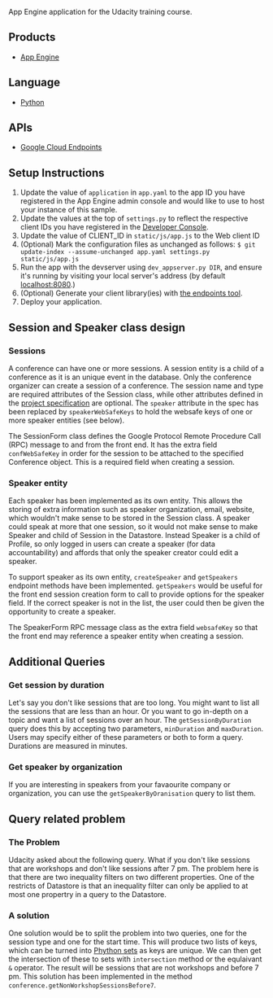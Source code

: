 App Engine application for the Udacity training course.

## Products
- [App Engine][1]

## Language
- [Python][2]

## APIs
- [Google Cloud Endpoints][3]

## Setup Instructions
1. Update the value of `application` in `app.yaml` to the app ID you
   have registered in the App Engine admin console and would like to use to host
   your instance of this sample.
1. Update the values at the top of `settings.py` to
   reflect the respective client IDs you have registered in the
   [Developer Console][4].
1. Update the value of CLIENT_ID in `static/js/app.js` to the Web client ID
1. (Optional) Mark the configuration files as unchanged as follows:
   `$ git update-index --assume-unchanged app.yaml settings.py static/js/app.js`
1. Run the app with the devserver using `dev_appserver.py DIR`, and ensure it's
   running by visiting your local server's address (by default [localhost:8080][5].)
1. (Optional) Generate your client library(ies) with [the endpoints tool][6].
1. Deploy your application.

## Session and Speaker class design
### Sessions
A conference can have one or more sessions. A session entity is a child of
a conference as it is an unique event in the database. Only the conference
organizer can create a session of a conference. The session name and type are
required attributes of the Session class, while other attributes defined in the
[project specification][7] are optional. The `speaker` attribute in the spec has
been replaced by `speakerWebSafeKeys` to hold the websafe keys of one or more
speaker entities (see below).

The SessionForm class defines the Google Protocol Remote Procedure Call (RPC)
message to and from the front end. It has the extra field `confWebSafeKey` in order
for the session to be attached to the specified Conference object. This is a required
field when creating a session.

### Speaker entity
Each speaker has been implemented as its own entity. This allows the storing of
extra information such as speaker organization, email, website, which wouldn't make sense
to be stored in the Session class. A speaker could speak at more that one session,
so it would not make sense to make Speaker and child of Session in the Datastore.
Instead Speaker is a child of Profile, so only logged in users can create a speaker
(for data accountability) and affords that only the speaker creator could edit a
speaker.

To support speaker as its own entity, `createSpeaker` and `getSpeakers` endpoint
methods have been implemented. `getSpeakers` would be useful for the front end
session creation form to call to provide options for the speaker field. If the
correct speaker is not in the list, the user could then be given the opportunity
to create a speaker.

The SpeakerForm RPC message class as the extra field `websafeKey` so that the
front end may reference a speaker entity when creating a session.

## Additional Queries
### Get session by duration
Let's say you don't like sessions that are too long. You might want to list all
the sessions that are less than an hour. Or you want to go in-depth on a topic
and want a list of sessions over an hour. The `getSessionByDuration` query does
this by accepting two parameters, `minDuration` and `maxDuration`. Users may specify
either of these parameters or both to form a query. Durations are
measured in minutes.

### Get speaker by organization
If you are interesting in speakers from your favaourite company or organization, you
can use the `getSpeakerByOranisation` query to list them.

## Query related problem
### The Problem
Udacity asked about the following query. What if you don't like sessions that are workshops
and don't like sessions after 7 pm. The problem here is that there are two inequality filters
on two different properties. One of the restricts of Datastore is that an inequality filter
can only be applied to at most one propertry in a query to the Datastore.

### A solution
One solution would be to split the problem into two queries, one for the session type
and one for the start time. This will produce two lists of keys, which can be turned
into [Phython sets][8] as keys are unique. We can then get the intersection of these
to sets with `intersection` method or the equlaivant `&` operator. The result will
be sessions that are not workshops and before 7 pm. This solution has been implemented
in the method `conference.getNonWorkshopSessionsBefore7`.

[1]: https://developers.google.com/appengine
[2]: http://python.org
[3]: https://developers.google.com/appengine/docs/python/endpoints/
[4]: https://console.developers.google.com/
[5]: https://localhost:8080/
[6]: https://developers.google.com/appengine/docs/python/endpoints/endpoints_tool
[7]: https://docs.google.com/document/d/1H9anIDV4QCPttiQEwpGe6MnMBx92XCOlz0B4ciD7lOs/pub
[8]: https://docs.python.org/2/library/sets.html
